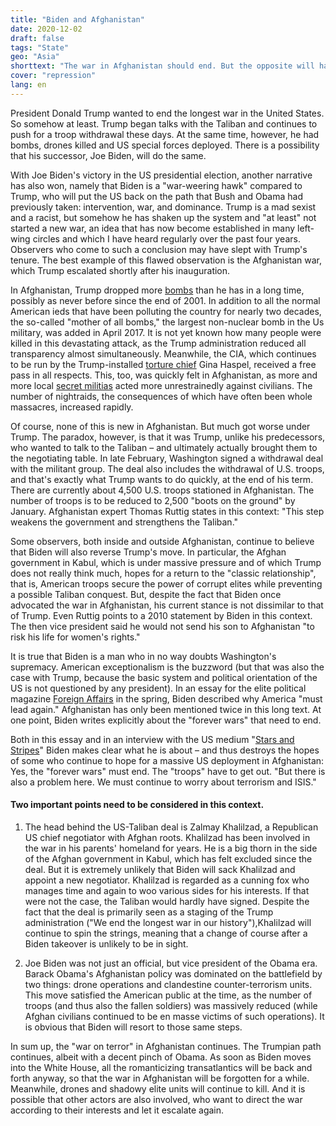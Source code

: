 ```yaml
---
title: "Biden and Afghanistan"
date: 2020-12-02
draft: false
tags: "State"
geo: "Asia"
shorttext: "The war in Afghanistan should end. But the opposite will happen. The Trump Show won't pull Biden through."
cover: "repression"
lang: en
---
```


President Donald Trump wanted to end the longest war in the United States. So somehow at least. Trump began talks with the Taliban and continues to push for a troop withdrawal these days. At the same time, however, he had bombs, drones killed and US special forces deployed. There is a possibility that his successor, Joe Biden, will do the same.

With Joe Biden's victory in the US presidential election, another narrative has also won, namely that Biden is a "war-weering hawk" compared to Trump, who will put the US back on the path that Bush and Obama had previously taken: intervention, war, and dominance. Trump is a mad sexist and a racist, but somehow he has shaken up the system and "at least" not started a new war, an idea that has now become established in many left-wing circles and which I have heard regularly over the past four years. Observers who come to such a conclusion may have slept with Trump's tenure. The best example of this flawed observation is the Afghanistan war, which Trump escalated shortly after his inauguration.

In Afghanistan, Trump dropped more [bombs](https://www.heise.de/tp/features/Trumps-Afghanistan-Strategie-Mehr-Bomben-3972531.html "Trumps Afghanistan-Strategie: Mehr Bomben") than he has in a long time, possibly as never before since the end of 2001. In addition to all the normal American ieds that have been polluting the country for nearly two decades, the so-called "mother of all bombs," the largest non-nuclear bomb in the Us military, was added in April 2017. It is not yet known how many people were killed in this devastating attack, as the Trump administration reduced all transparency almost simultaneously. Meanwhile, the CIA, which continues to be run by the Trump-installed [torture chief](https://www.thebureauinvestigates.com/stories/2019-02-08/cia-backed-afghan-unit-atrocities "CIA-backed Afghan unit accused of atrocities is able to call in air strikes") Gina Haspel, received a free pass in all respects. This, too, was quickly felt in Afghanistan, as more and more local [secret militias](https://www.n-tv.de/politik/Gewissenlos-an-die-Spitze-der-CIA-article20428577.html "Gewissenlos an die Spitze der CIA") acted more unrestrainedly against civilians. The number of nightraids, the consequences of which have often been whole massacres, increased rapidly.

Of course, none of this is new in Afghanistan. But much got worse under Trump. The paradox, however, is that it was Trump, unlike his predecessors, who wanted to talk to the Taliban – and ultimately actually brought them to the negotiating table. In late February, Washington signed a withdrawal deal with the militant group. The deal also includes the withdrawal of U.S. troops, and that's exactly what Trump wants to do quickly, at the end of his term. There are currently about 4,500 U.S. troops stationed in Afghanistan. The number of troops is to be reduced to 2,500 "boots on the ground" by January. Afghanistan expert Thomas Ruttig states in this context: "This step weakens the government and strengthens the Taliban."

Some observers, both inside and outside Afghanistan, continue to believe that Biden will also reverse Trump's move. In particular, the Afghan government in Kabul, which is under massive pressure and of which Trump does not really think much, hopes for a return to the "classic relationship", that is, American troops secure the power of corrupt elites while preventing a possible Taliban conquest. But, despite the fact that Biden once advocated the war in Afghanistan, his current stance is not dissimilar to that of Trump. Even Ruttig points to a 2010 statement by Biden in this context. The then vice president said he would not send his son to Afghanistan "to risk his life for women's rights."

It is true that Biden is a man who in no way doubts Washington's supremacy. American exceptionalism is the buzzword (but that was also the case with Trump, because the basic system and political orientation of the US is not questioned by any president). In an essay for the elite political magazine [Foreign Affairs](https://www.foreignaffairs.com/articles/united-states/2020-01-23/why-america-must-lead-again?utm_medium=social&utm_source=facebook_posts&utm_campaign=fb_daily_soc "Why America Must Lead Again") in the spring, Biden described why America "must lead again." Afghanistan has only been mentioned twice in this long text. At one point, Biden writes explicitly about the "forever wars" that need to end.

Both in this essay and in an interview with the US medium "[Stars and Stripes](https://www.stripes.com/news/us/biden-says-us-must-maintain-small-force-in-middle-east-has-no-plans-for-major-defense-cuts-1.644631 "Biden says US must maintain small force in Middle East, has no plans for major Defense cuts")" Biden makes clear what he is about – and thus destroys the hopes of some who continue to hope for a massive US deployment in Afghanistan: Yes, the "forever wars" must end. The "troops" have to get out. "But there is also a problem here. We must continue to worry about terrorism and ISIS."

#### Two important points need to be considered in this context.

  1. The head behind the US-Taliban deal is Zalmay Khalilzad, a Republican US chief negotiator with Afghan roots. Khalilzad has been involved in the war in his parents' homeland for years. He is a big thorn in the side of the Afghan government in Kabul, which has felt excluded since the deal. But it is extremely unlikely that Biden will sack Khalilzad and appoint a new negotiator. Khalilzad is regarded as a cunning fox who manages time and again to woo various sides for his interests. If that were not the case, the Taliban would hardly have signed. Despite the fact that the deal is primarily seen as a staging of the Trump administration ("We end the longest war in our history"),Khalilzad will continue to spin the strings, meaning that a change of course after a Biden takeover is unlikely to be in sight.

  2. Joe Biden was not just an official, but vice president of the Obama era. Barack Obama's Afghanistan policy was dominated on the battlefield by two things: drone operations and clandestine counter-terrorism units. This move satisfied the American public at the time, as the number of troops (and thus also the fallen soldiers) was massively reduced (while Afghan civilians continued to be en masse victims of such operations). It is obvious that Biden will resort to those same steps.

In sum up, the "war on terror" in Afghanistan continues. The Trumpian path continues, albeit with a decent pinch of Obama. As soon as Biden moves into the White House, all the romanticizing transatlantics will be back and forth anyway, so that the war in Afghanistan will be forgotten for a while. Meanwhile, drones and shadowy elite units will continue to kill. And it is possible that other actors are also involved, who want to direct the war according to their interests and let it escalate again.
